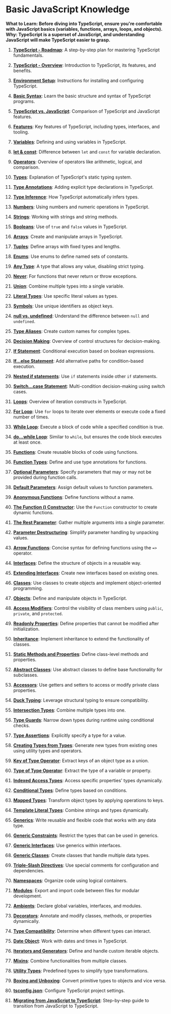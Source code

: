 # Basic JavaScript Knowledge

**What to Learn: Before diving into TypeScript, ensure you're comfortable with JavaScript basics (variables, functions, arrays, loops, and objects).
Why: TypeScript is a superset of JavaScript, and understanding JavaScript will make TypeScript easier to grasp.**


1. **[TypeScript - Roadmap](https://github.com/aw-junaid/Computer-Science/blob/main/Programming%20Fundamentals/TypeScript/course/TypeScript%20-%20Roadmap)**: A step-by-step plan for mastering TypeScript fundamentals.  
2. **[TypeScript - Overview](https://github.com/aw-junaid/Computer-Science/blob/main/Programming%20Fundamentals/TypeScript/course/TypeScript%20-%20Overview.md)**: Introduction to TypeScript, its features, and benefits.  
3. **[Environment Setup](https://github.com/aw-junaid/Computer-Science/blob/main/Programming%20Fundamentals/TypeScript/course/Environment%20Setup.md)**: Instructions for installing and configuring TypeScript.  
4. **[Basic Syntax](https://github.com/aw-junaid/Computer-Science/blob/main/Programming%20Fundamentals/TypeScript/course/Basic%20Syntax.md)**: Learn the basic structure and syntax of TypeScript programs.  
5. **[TypeScript vs. JavaScript](https://github.com/aw-junaid/Computer-Science/blob/main/Programming%20Fundamentals/TypeScript/course/TypeScript%20vs.%20JavaScript.md)**: Comparison of TypeScript and JavaScript features.  
6. **[Features](https://github.com/aw-junaid/Computer-Science/blob/main/Programming%20Fundamentals/TypeScript/course/Features.md)**: Key features of TypeScript, including types, interfaces, and tooling.  
7. **[Variables](https://github.com/aw-junaid/Computer-Science/blob/main/Programming%20Fundamentals/TypeScript/course/Variables.md)**: Defining and using variables in TypeScript.  
8. **[let & const](https://github.com/aw-junaid/Computer-Science/blob/main/Programming%20Fundamentals/TypeScript/course/let%20%26%20const.md)**: Difference between `let` and `const` for variable declaration.  
9. **[Operators](https://github.com/aw-junaid/Computer-Science/blob/main/Programming%20Fundamentals/TypeScript/course/Operators.md)**: Overview of operators like arithmetic, logical, and comparison.  
10. **[Types](https://github.com/aw-junaid/Computer-Science/blob/main/Programming%20Fundamentals/TypeScript/course/Types.md)**: Explanation of TypeScript's static typing system.  
11. **[Type Annotations](https://github.com/aw-junaid/Computer-Science/blob/main/Programming%20Fundamentals/TypeScript/course/Type%20Annotations.md)**: Adding explicit type declarations in TypeScript.  
12. **[Type Inference](https://github.com/aw-junaid/Computer-Science/blob/main/Programming%20Fundamentals/TypeScript/course/Type%20Inference.md)**: How TypeScript automatically infers types.  
13. **[Numbers](https://github.com/aw-junaid/Computer-Science/blob/main/Programming%20Fundamentals/TypeScript/course/Numbers.md)**: Using numbers and numeric operations in TypeScript.  
14. **[Strings](https://github.com/aw-junaid/Computer-Science/blob/main/Programming%20Fundamentals/TypeScript/course/Strings.md)**: Working with strings and string methods.  
15. **[Booleans](https://github.com/aw-junaid/Computer-Science/blob/main/Programming%20Fundamentals/TypeScript/course/Boolean.md)**: Use of `true` and `false` values in TypeScript.  
16. **[Arrays](https://github.com/aw-junaid/Computer-Science/blob/main/Programming%20Fundamentals/TypeScript/course/Arrays.md)**: Create and manipulate arrays in TypeScript.  
17. **[Tuples](https://github.com/aw-junaid/Computer-Science/blob/main/Programming%20Fundamentals/TypeScript/course/Tuples.md)**: Define arrays with fixed types and lengths.  
18. **[Enums](https://github.com/aw-junaid/Computer-Science/blob/main/Programming%20Fundamentals/TypeScript/course/Enums.md)**: Use enums to define named sets of constants.  
19. **[Any Type](https://github.com/aw-junaid/Computer-Science/blob/main/Programming%20Fundamentals/TypeScript/course/Any%20Type.md)**: A type that allows any value, disabling strict typing.  
20. **[Never](https://github.com/aw-junaid/Computer-Science/blob/main/Programming%20Fundamentals/TypeScript/course/Never.md)**: For functions that never return or throw exceptions.  
21. **[Union](https://github.com/aw-junaid/Computer-Science/blob/main/Programming%20Fundamentals/TypeScript/course/Union.md)**: Combine multiple types into a single variable.  
22. **[Literal Types](https://github.com/aw-junaid/Computer-Science/blob/main/Programming%20Fundamentals/TypeScript/course/Literal%20Types.md)**: Use specific literal values as types.  
23. **[Symbols](https://github.com/aw-junaid/Computer-Science/blob/main/Programming%20Fundamentals/TypeScript/course/Symbols.md)**: Use unique identifiers as object keys.  
24. **[null vs. undefined](https://github.com/aw-junaid/Computer-Science/blob/main/Programming%20Fundamentals/TypeScript/course/null%20vs.%20undefined.md)**: Understand the difference between `null` and `undefined`.  
25. **[Type Aliases](https://github.com/aw-junaid/Computer-Science/blob/main/Programming%20Fundamentals/TypeScript/course/Type%20Aliases.md)**: Create custom names for complex types.  
26. **[Decision Making](https://github.com/aw-junaid/Computer-Science/blob/main/Programming%20Fundamentals/TypeScript/course/Decision%20Making.md)**: Overview of control structures for decision-making.  
27. **[If Statement](https://github.com/aw-junaid/Computer-Science/blob/main/Programming%20Fundamentals/TypeScript/course/If%20Statement.md)**: Conditional execution based on boolean expressions.  
28. **[If…else Statement](https://github.com/aw-junaid/Computer-Science/blob/main/Programming%20Fundamentals/TypeScript/course/If%E2%80%A6else%20Statement.md)**: Add alternative paths for condition-based execution.  
29. **[Nested if statements](https://github.com/aw-junaid/Computer-Science/blob/main/Programming%20Fundamentals/TypeScript/course/Nested%20if%20statements.md)**: Use `if` statements inside other `if` statements.  
30. **[Switch…case Statement](https://github.com/aw-junaid/Computer-Science/blob/main/Programming%20Fundamentals/TypeScript/course/Switch%E2%80%A6case%20Statement.md)**: Multi-condition decision-making using switch cases. 

31. **[Loops](https://github.com/aw-junaid/Computer-Science/blob/main/Programming%20Fundamentals/TypeScript/course/Loops.md)**: Overview of iteration constructs in TypeScript.  
32. **[For Loop](https://github.com/aw-junaid/Computer-Science/blob/main/Programming%20Fundamentals/TypeScript/course/For%20Loop.md)**: Use `for` loops to iterate over elements or execute code a fixed number of times.  
33. **[While Loop](https://github.com/aw-junaid/Computer-Science/blob/main/Programming%20Fundamentals/TypeScript/course/While%20Loop.md)**: Execute a block of code while a specified condition is true.  
34. **[do…while Loop](https://github.com/aw-junaid/Computer-Science/blob/main/Programming%20Fundamentals/TypeScript/course/do%E2%80%A6while%20loop.md)**: Similar to `while`, but ensures the code block executes at least once.  
35. **[Functions](https://github.com/aw-junaid/Computer-Science/blob/main/Programming%20Fundamentals/TypeScript/course/Functions.md)**: Create reusable blocks of code using functions.  
36. **[Function Types](https://github.com/aw-junaid/Computer-Science/blob/main/Programming%20Fundamentals/TypeScript/course/Function%20Types.md)**: Define and use type annotations for functions.  
37. **[Optional Parameters](https://github.com/aw-junaid/Computer-Science/blob/main/Programming%20Fundamentals/TypeScript/course/Optional%20Parameters.md)**: Specify parameters that may or may not be provided during function calls.  
38. **[Default Parameters](https://github.com/aw-junaid/Computer-Science/blob/main/Programming%20Fundamentals/TypeScript/course/Default%20Parameters.md)**: Assign default values to function parameters.  
39. **[Anonymous Functions](https://github.com/aw-junaid/Computer-Science/blob/main/Programming%20Fundamentals/TypeScript/course/Anonymous%20Functions.md)**: Define functions without a name.  
40. **[The Function () Constructor](https://github.com/aw-junaid/Computer-Science/blob/main/Programming%20Fundamentals/TypeScript/course/The%20Function%20()%20Constructor.md)**: Use the `Function` constructor to create dynamic functions.  
41. **[The Rest Parameter](https://github.com/aw-junaid/Computer-Science/blob/main/Programming%20Fundamentals/TypeScript/course/The%20Rest%20Parameter.md)**: Gather multiple arguments into a single parameter.  
42. **[Parameter Destructuring](https://github.com/aw-junaid/Computer-Science/blob/main/Programming%20Fundamentals/TypeScript/course/Parameter%20Destructuring.md)**: Simplify parameter handling by unpacking values.  
43. **[Arrow Functions](https://github.com/aw-junaid/Computer-Science/blob/main/Programming%20Fundamentals/TypeScript/course/Arrow%20Functions.md)**: Concise syntax for defining functions using the `=>` operator.  
44. **[Interfaces](https://github.com/aw-junaid/Computer-Science/blob/main/Programming%20Fundamentals/TypeScript/course/Interfaces.md)**: Define the structure of objects in a reusable way.  
45. **[Extending Interfaces](https://github.com/aw-junaid/Computer-Science/blob/main/Programming%20Fundamentals/TypeScript/course/Extending%20Interfaces.md)**: Create new interfaces based on existing ones.  
46. **[Classes](https://github.com/aw-junaid/Computer-Science/blob/main/Programming%20Fundamentals/TypeScript/course/Classes.md)**: Use classes to create objects and implement object-oriented programming.  
47. **[Objects](https://github.com/aw-junaid/Computer-Science/blob/main/Programming%20Fundamentals/TypeScript/course/Objects.md)**: Define and manipulate objects in TypeScript.  
48. **[Access Modifiers](https://github.com/aw-junaid/Computer-Science/blob/main/Programming%20Fundamentals/TypeScript/course/Access%20Modifiers.md)**: Control the visibility of class members using `public`, `private`, and `protected`.  
49. **[Readonly Properties](https://github.com/aw-junaid/Computer-Science/blob/main/Programming%20Fundamentals/TypeScript/course/Readonly%20Properties.md)**: Define properties that cannot be modified after initialization.  
50. **[Inheritance](https://github.com/aw-junaid/Computer-Science/blob/main/Programming%20Fundamentals/TypeScript/course/Inheritance.md)**: Implement inheritance to extend the functionality of classes.  
51. **[Static Methods and Properties](https://github.com/aw-junaid/Computer-Science/blob/main/Programming%20Fundamentals/TypeScript/course/Static%20Methods%20and%20Properties.md)**: Define class-level methods and properties.  
52. **[Abstract Classes](https://github.com/aw-junaid/Computer-Science/blob/main/Programming%20Fundamentals/TypeScript/course/Abstract%20Classes.md)**: Use abstract classes to define base functionality for subclasses.  
53. **[Accessors](https://github.com/aw-junaid/Computer-Science/blob/main/Programming%20Fundamentals/TypeScript/course/Accessors.md)**: Use getters and setters to access or modify private class properties.  
54. **[Duck Typing](https://github.com/aw-junaid/Computer-Science/blob/main/Programming%20Fundamentals/TypeScript/course/Duck%20Typing.md)**: Leverage structural typing to ensure compatibility.  
55. **[Intersection Types](https://github.com/aw-junaid/Computer-Science/blob/main/Programming%20Fundamentals/TypeScript/course/Intersection%20Types.md)**: Combine multiple types into one.  
56. **[Type Guards](https://github.com/aw-junaid/Computer-Science/blob/main/Programming%20Fundamentals/TypeScript/course/Type%20Guards.md)**: Narrow down types during runtime using conditional checks.  
57. **[Type Assertions](https://github.com/aw-junaid/Computer-Science/blob/main/Programming%20Fundamentals/TypeScript/course/Type%20Assertions.md)**: Explicitly specify a type for a value.  
58. **[Creating Types from Types](https://github.com/aw-junaid/Computer-Science/blob/main/Programming%20Fundamentals/TypeScript/course/Creating%20Types%20from%20Types.md)**: Generate new types from existing ones using utility types and operators.  
59. **[Key of Type Operator](https://github.com/aw-junaid/Computer-Science/blob/main/Programming%20Fundamentals/TypeScript/course/Key%20of%20Type%20Operator.md)**: Extract keys of an object type as a union.  
60. **[Type of Type Operator](https://github.com/aw-junaid/Computer-Science/blob/main/Programming%20Fundamentals/TypeScript/course/Type%20of%20Type%20Operator.md)**: Extract the type of a variable or property.  
61. **[Indexed Access Types](https://github.com/aw-junaid/Computer-Science/blob/main/Programming%20Fundamentals/TypeScript/course/Indexed%20Access%20Types.md)**: Access specific properties' types dynamically.  
62. **[Conditional Types](https://github.com/aw-junaid/Computer-Science/blob/main/Programming%20Fundamentals/TypeScript/course/Conditional%20Types.md)**: Define types based on conditions.  
63. **[Mapped Types](https://github.com/aw-junaid/Computer-Science/blob/main/Programming%20Fundamentals/TypeScript/course/Mapped%20Types.md)**: Transform object types by applying operations to keys.  
64. **[Template Literal Types](https://github.com/aw-junaid/Computer-Science/blob/main/Programming%20Fundamentals/TypeScript/course/Template%20Literal%20Types.md)**: Combine strings and types dynamically.  
65. **[Generics](https://github.com/aw-junaid/Computer-Science/blob/main/Programming%20Fundamentals/TypeScript/course/Generics.md)**: Write reusable and flexible code that works with any data type.  
66. **[Generic Constraints](https://github.com/aw-junaid/Computer-Science/blob/main/Programming%20Fundamentals/TypeScript/course/Generic%20Constraints.md)**: Restrict the types that can be used in generics.  
67. **[Generic Interfaces](https://github.com/aw-junaid/Computer-Science/blob/main/Programming%20Fundamentals/TypeScript/course/Generic%20Interfaces.md)**: Use generics within interfaces.  
68. **[Generic Classes](https://github.com/aw-junaid/Computer-Science/blob/main/Programming%20Fundamentals/TypeScript/course/Generic%20Classes.md)**: Create classes that handle multiple data types.  
69. **[Triple-Slash Directives](https://github.com/aw-junaid/Computer-Science/blob/main/Programming%20Fundamentals/TypeScript/course/Triple-Slash%20Directives.md)**: Use special comments for configuration and dependencies.  
70. **[Namespaces](https://github.com/aw-junaid/Computer-Science/blob/main/Programming%20Fundamentals/TypeScript/course/Namespaces.md)**: Organize code using logical containers.  
71. **[Modules](https://github.com/aw-junaid/Computer-Science/blob/main/Programming%20Fundamentals/TypeScript/course/Modules.md)**: Export and import code between files for modular development.  
72. **[Ambients](https://github.com/aw-junaid/Computer-Science/blob/main/Programming%20Fundamentals/TypeScript/course/Ambients.md)**: Declare global variables, interfaces, and modules.  
73. **[Decorators](https://github.com/aw-junaid/Computer-Science/blob/main/Programming%20Fundamentals/TypeScript/course/Decorators.md)**: Annotate and modify classes, methods, or properties dynamically.  
74. **[Type Compatibility](https://github.com/aw-junaid/Computer-Science/blob/main/Programming%20Fundamentals/TypeScript/course/Type%20Compatibility.md)**: Determine when different types can interact.  
75. **[Date Object](https://github.com/aw-junaid/Computer-Science/blob/main/Programming%20Fundamentals/TypeScript/course/Date%20Object.md)**: Work with dates and times in TypeScript.  
76. **[Iterators and Generators](https://github.com/aw-junaid/Computer-Science/blob/main/Programming%20Fundamentals/TypeScript/course/Iterators%20and%20Generators.md)**: Define and handle custom iterable objects.  
77. **[Mixins](https://github.com/aw-junaid/Computer-Science/blob/main/Programming%20Fundamentals/TypeScript/course/Mixins.md)**: Combine functionalities from multiple classes.  
78. **[Utility Types](https://github.com/aw-junaid/Computer-Science/blob/main/Programming%20Fundamentals/TypeScript/course/Utility%20Types.md)**: Predefined types to simplify type transformations.  
79. **[Boxing and Unboxing](https://github.com/aw-junaid/Computer-Science/blob/main/Programming%20Fundamentals/TypeScript/course/Boxing%20and%20Unboxing.md)**: Convert primitive types to objects and vice versa.  
80. **[tsconfig.json](https://github.com/aw-junaid/Computer-Science/blob/main/Programming%20Fundamentals/TypeScript/course/tsconfig.json.md)**: Configure TypeScript project settings.  
81. **[Migrating from JavaScript to TypeScript](https://github.com/aw-junaid/Computer-Science/blob/main/Programming%20Fundamentals/TypeScript/course/Migrating%20from%20JavaScript%20to%20TypeScript.md)**: Step-by-step guide to transition from JavaScript to TypeScript.  
